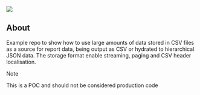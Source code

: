 ![](assets/title.png)

## About

Example repo to show how to use large amounts of data stored in CSV files as a source for report data, being output as CSV or hydrated to hierarchical JSON data. The storage format enable streaming, paging and CSV header localisation.

> [!Note]
> This is a POC and should not be considered production code
